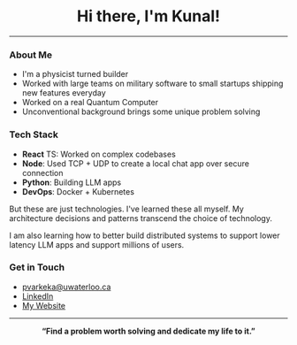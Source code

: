 <h1 align="center">Hi there, I'm Kunal!</h1>

---

### About Me
- I'm a physicist turned builder
- Worked with large teams on military software to small startups shipping new features everyday
- Worked on a real Quantum Computer
- Unconventional background brings some unique problem solving

  
### Tech Stack
- **React** TS: Worked on complex codebases
- **Node**: Used TCP + UDP to create a local chat app over secure connection
- **Python**: Building LLM apps
- **DevOps**: Docker + Kubernetes

But these are just technologies. I've learned these all myself. My architecture decisions and patterns transcend the choice of technology.

I am also learning how to better build distributed systems to support lower latency LLM apps and support millions of users.  

###  Get in Touch
- [pvarkeka@uwaterloo.ca](mailto:pvarkeka@uwaterloo.ca)
- [LinkedIn](https://www.linkedin.com/in/kunal-varkekar/)
- [My Website](https://imkunal.ca/)

---

<p align="center">
  <strong>“Find a problem worth solving and dedicate my life to it.”</strong>
</p>
